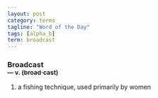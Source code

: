 ```yaml
---
layout: post
category: terms
tagline: "Word of the Day"
tags: [alpha_b]
term: broadcast
---
```


<h3>Broadcast<br/> <small>&mdash; v. (broad<span>&middot;</span>cast)</small></h3>
<p><ol>
<li>a fishing technique, used primarily by women</li>
</ol></p>
